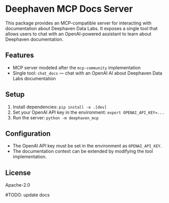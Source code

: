 # Deephaven MCP Docs Server

This package provides an MCP-compatible server for interacting with documentation about Deephaven Data Labs. It exposes a single tool that allows users to chat with an OpenAI-powered assistant to learn about Deephaven documentation.

## Features
- MCP server modeled after the `mcp-community` implementation
- Single tool: `chat_docs` — chat with an OpenAI AI about Deephaven Data Labs documentation

## Setup
1. Install dependencies: `pip install -e .[dev]`
2. Set your OpenAI API key in the environment: `export OPENAI_API_KEY=...`
3. Run the server: `python -m deephaven_mcp`

## Configuration
- The OpenAI API key must be set in the environment as `OPENAI_API_KEY`.
- The documentation context can be extended by modifying the tool implementation.

## License
Apache-2.0

#TODO: update docs
